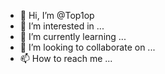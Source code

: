 - 👋 Hi, I’m @Top1op
- 👀 I’m interested in ...
- 🌱 I’m currently learning ...
- 💞️ I’m looking to collaborate on ...
- 📫 How to reach me ...

<!---
Top1op/Top1op is a ✨ special ✨ repository because its `README.md` (this file) appears on your GitHub profile.
You can click the Preview link to take a look at your changes.
--->
